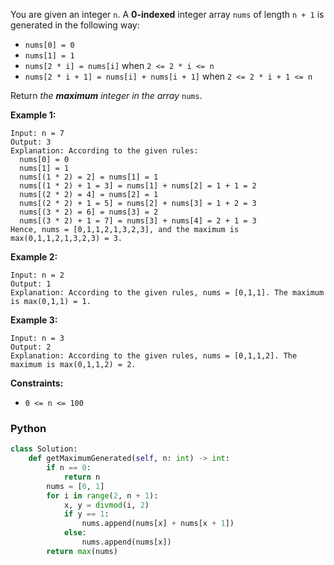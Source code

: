 You are given an integer  `n`. A  **0-indexed**  integer array  `nums`  of length  `n + 1`  is generated in the following way:

-   `nums[0] = 0`
-   `nums[1] = 1`
-   `nums[2 * i] = nums[i]`  when  `2 <= 2 * i <= n`
-   `nums[2 * i + 1] = nums[i] + nums[i + 1]`  when  `2 <= 2 * i + 1 <= n`

Return  _the  **maximum**  integer in the array_ `nums`​​​.

**Example 1:**
```
Input: n = 7
Output: 3
Explanation: According to the given rules:
  nums[0] = 0
  nums[1] = 1
  nums[(1 * 2) = 2] = nums[1] = 1
  nums[(1 * 2) + 1 = 3] = nums[1] + nums[2] = 1 + 1 = 2
  nums[(2 * 2) = 4] = nums[2] = 1
  nums[(2 * 2) + 1 = 5] = nums[2] + nums[3] = 1 + 2 = 3
  nums[(3 * 2) = 6] = nums[3] = 2
  nums[(3 * 2) + 1 = 7] = nums[3] + nums[4] = 2 + 1 = 3
Hence, nums = [0,1,1,2,1,3,2,3], and the maximum is max(0,1,1,2,1,3,2,3) = 3.
```

**Example 2:**
```
Input: n = 2
Output: 1
Explanation: According to the given rules, nums = [0,1,1]. The maximum is max(0,1,1) = 1.
```

**Example 3:**
```
Input: n = 3
Output: 2
Explanation: According to the given rules, nums = [0,1,1,2]. The maximum is max(0,1,1,2) = 2.
```

**Constraints:**

-   `0 <= n <= 100`


### Python
```python
class Solution:
    def getMaximumGenerated(self, n: int) -> int:
        if n == 0:
            return n
        nums = [0, 1]
        for i in range(2, n + 1):
            x, y = divmod(i, 2)
            if y == 1:
                nums.append(nums[x] + nums[x + 1])
            else:
                nums.append(nums[x])
        return max(nums)
```